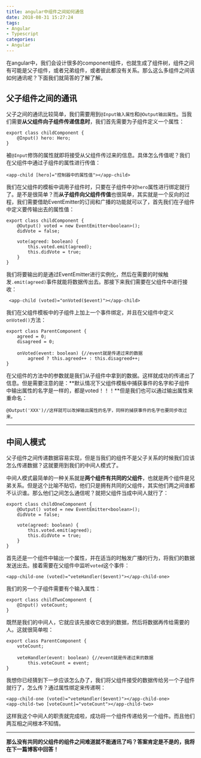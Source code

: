 ```yaml
---
title: angular中组件之间如何通信
date: 2018-08-31 15:27:24
tags:
- Angular
- Typescript
categories:
- Angular
---
```

在angular中，我们会设计很多的component组件，也就生成了组件树，组件之间有可能是父子组件，或者兄弟组件，或者彼此都没有关系。那么这么多组件之间该如何通讯呢？下面我们就简答的了解了解。

## 父子组件之间的通讯
父子之间的通讯比较简单，我们需要用到`@Input输入属性`和`@Output输出属性`。当我们需要**从父组件向子组件传递信息时**，我们首先需要为子组件定义一个属性：

	export class childComponent {
		@Input() hero: Hero;
	}

被`@Input`修饰的属性就即将接受从父组件传过来的信息。具体怎么传值呢？我们在父组件中通过子组件的属性进行传值：

	<app-child [hero]="控制器中的属性值"></app-child>

我们在父组件的模板中调用子组件时，只要在子组件中对`hero`属性进行绑定就行了。是不是很简单？而**从子组件向父组件传值**也很简单，其实就是一个反向的过程，我们需要借助EventEmitter的订阅和广播的功能就可以了，首先我们在子组件中定义要传输出去的属性值：

	export class childComponent {
		@Output() voted = new EventEmitter<boolean>();
		didVote = false;

		vote(agreed: boolean) {
			this.voted.emit(agreed);
			this.didVote = true;
		}
	}

我们将要输出的是通过EventEmitter进行实例化，然后在需要的时候触发`.emit(agreed)`事件就能将数据传出去。那接下来我们需要在父组件中进行接收：

	 <app-child (voted)="onVoted($event)"></app-child>
	
我们在父组件模板中的子组件上加上一个事件绑定，并且在父组件中定义`onVoted()`方法：

	export class ParentComponent {
		agreed = 0;
		disagreed = 0;

		onVoted(event: boolean) {//event就是传递过来的数据
			agreed ? this.agreed++ : this.disagreed++;
	}

在父组件的方法中的参数就是我们从子组件中拿到的数据。这样就成功的传递出了信息。但是需要注意的是：**默认情况下父组件模板中捕获事件的名字和子组件中输出属性的名字是一样的，都是voted！！！**但是我们也可以通过输出属性来重命名：

	@Output('XXX')//这样就可以改掉输出属性的名字，同样的捕获事件的名字也要同步改过来。
***

## 中间人模式
父子组件之间传递数据容易实现，但是当我们的组件不是父子关系的时候我们应该怎么传递数据？这就要用到我们的中间人模式了。

中间人模式最简单的一种关系就是**两个组件有共同的父组件**，也就是两个组件是兄弟关系。但是这个比喻不贴切，他们只是拥有共同的父组件，其实他们两之间谁都不认识谁。那么他们之间怎么通信呢？就把父组件当成中间人就行了：

	export class childOneComponent {
		@Output() voted = new EventEmitter<boolean>();
		didVote = false;

		vote(agreed: boolean) {
			this.voted.emit(agreed);
			this.didVote = true;
		}
	}

首先还是一个组件中输出一个属性，并在适当的时触发广播的行为，将我们的数据发送出去。接着需要在父组件中监听`voted`这个事件：

	<app-child-one (voted)="veteHandler($event)"></app-child-one>

我们的另一个子组件需要有个输入属性：

	export class childTwoComponent {
		@Input() voteCount;
	}

既然是我们的中间人，它就应该先接收它收到的数据，然后将数据再传给需要的人。这就很简单啦：

	
	export class ParentComponent {
		voteCount;

		veteHandler(event: boolean) {//event就是传递过来的数据
			this.voteCount = event;
	}

我想你已经猜到下一步应该怎么办了，我们将父组件接受的数据传给另一个子组件就行了，怎么传？通过属性绑定来传递啊：

	<app-child-one (voted)="veteHandler($event)"></app-child-one>
	<app-child-two [voteCount]="voteCount"></app-child-two>

这样我这个中间人的职责就完成啦，成功将一个组件传递给另一个组件。而且他们两互相之间根本不知情。

***
**那么没有共同的父组件的组件之间难道就不能通讯了吗？答案肯定是不是的，我将在下一篇博客中回答！**